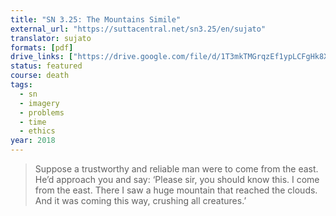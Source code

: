 ```yaml
---
title: "SN 3.25: The Mountains Simile"
external_url: "https://suttacentral.net/sn3.25/en/sujato"
translator: sujato
formats: [pdf]
drive_links: ["https://drive.google.com/file/d/1T3mkTMGrqzEf1ypLCFgHk8XUWI--jq9y"]
status: featured
course: death
tags:
  - sn
  - imagery
  - problems
  - time
  - ethics
year: 2018
---
```


> Suppose a trustworthy and reliable man were to come from the east. He’d approach you and say: ‘Please sir, you should know this. I come from the east. There I saw a huge mountain that reached the clouds. And it was coming this way, crushing all creatures.’
